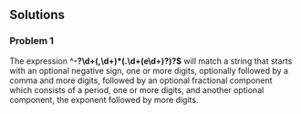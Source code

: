 ## Solutions

### Problem 1

The expression __^-?\d+(,\d+)*(\.\d+(e\d+)?)?$__ will match a string that starts with an optional negative sign, one or more digits, optionally followed by a comma and more digits, followed by an optional fractional component which consists of a period, one or more digits, and another optional component, the exponent followed by more digits.
